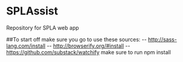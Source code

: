 # SPLAssist
Repository for SPLA web app

##To start off  make sure you go to use these sources:
-- http://sass-lang.com/install
-- http://browserify.org/#install
-- https://github.com/substack/watchify make sure to run npm install
